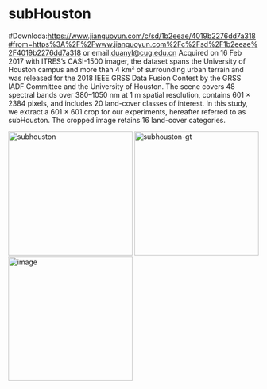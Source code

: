 # subHouston

#Downloda:https://www.jianguoyun.com/c/sd/1b2eeae/4019b2276dd7a318#from=https%3A%2F%2Fwww.jianguoyun.com%2Fc%2Fsd%2F1b2eeae%2F4019b2276dd7a318
or email:duanyl@cug.edu.cn
 Acquired on 16 Feb 2017 with ITRES’s CASI-1500 imager, the dataset spans the University of Houston campus and more than 4 km² of surrounding urban terrain and was released for the 2018 IEEE GRSS Data Fusion Contest by the GRSS IADF Committee and the University of Houston. The scene covers 48 spectral bands over 380–1050 nm at 1 m spatial resolution, contains 601 × 2384 pixels, and includes 20 land-cover classes of interest. In this study, we extract a 601 × 601 crop for our experiments, hereafter referred to as subHouston. The cropped image retains 16 land-cover categories.

 
<img width="250" height="250" alt="subhouston" src="https://github.com/user-attachments/assets/d28a2fc2-1cf5-4ffd-85c4-83227027b6c6" />

<img width="250" height="250" alt="subhouston-gt" src="https://github.com/user-attachments/assets/38f997e4-7a78-4d12-b138-8d88dec0e2aa" />

<img width="250" height="250" alt="image" src="https://github.com/user-attachments/assets/76b584aa-232d-457a-ae29-384f00ad9da2" />
